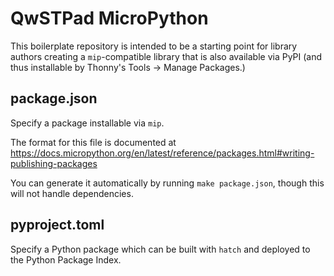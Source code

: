 # QwSTPad MicroPython

This boilerplate repository is intended to be a starting point for library
authors creating a `mip`-compatible library that is also available via
PyPI (and thus installable by Thonny's Tools -> Manage Packages.)

## package.json

Specify a package installable via `mip`.

The format for this file is documented at https://docs.micropython.org/en/latest/reference/packages.html#writing-publishing-packages

You can generate it automatically by running `make package.json`, though
this will not handle dependencies.

## pyproject.toml

Specify a Python package which can be built with `hatch` and deployed to
the Python Package Index.